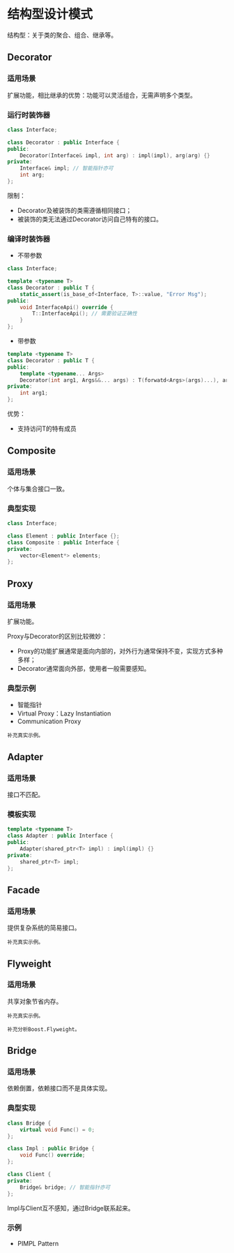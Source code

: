 # 结构型设计模式

结构型：关于类的聚合、组合、继承等。

## Decorator

### 适用场景

扩展功能，相比继承的优势：功能可以灵活组合，无需声明多个类型。

### 运行时装饰器

```cpp
class Interface;

class Decorator : public Interface {
public:
    Decorator(Interface& impl, int arg) : impl(impl), arg(arg) {}    
private:
    Interface& impl; // 智能指针亦可
    int arg;
};
```

限制：

- Decorator及被装饰的类需遵循相同接口；
- 被装饰的类无法通过Decorator访问自己特有的接口。

### 编译时装饰器

- 不带参数

```cpp
class Interface;

template <typename T>
class Decorator : public T {
    static_assert(is_base_of<Interface, T>::value, "Error Msg");
public:
    void InterfaceApi() override {
        T::InterfaceApi(); // 需要验证正确性
    }
};
```

- 带参数

```cpp
template <typename T>
class Decorator : public T {
public:
    template <typename... Args>
    Decorator(int arg1, Args&&... args) : T(forwatd<Args>(args)...), arg1(arg1) {}
private:
    int arg1;
};
```

优势：

- 支持访问T的特有成员

## Composite

### 适用场景

个体与集合接口一致。

### 典型实现

```cpp
class Interface;

class Element : public Interface {};
class Composite : public Interface {
private:
    vector<Element*> elements;
};
```

## Proxy

### 适用场景

扩展功能。

Proxy与Decorator的区别比较微妙：

- Proxy的功能扩展通常是面向内部的，对外行为通常保持不变，实现方式多种多样；
- Decorator通常面向外部，使用者一般需要感知。

### 典型示例

- 智能指针
- Virtual Proxy：Lazy Instantiation
- Communication Proxy

```{note}
补充真实示例。
```

## Adapter

### 适用场景

接口不匹配。

### 模板实现

```cpp
template <typename T>
class Adapter : public Interface {
public:
    Adapter(shared_ptr<T> impl) : impl(impl) {}
private:
    shared_ptr<T> impl;
};
```

## Facade

### 适用场景

提供复杂系统的简易接口。

```{note}
补充真实示例。
```

## Flyweight

### 适用场景

共享对象节省内存。

```{note}
补充真实示例。

补充分析Boost.Flyweight。
```

## Bridge

### 适用场景

依赖倒置，依赖接口而不是具体实现。

### 典型实现

```cpp
class Bridge {
    virtual void Func() = 0;
};

class Impl : public Bridge {
    void Func() override;
};

class Client {
private:
    Bridge& bridge; // 智能指针亦可
};
```

Impl与Client互不感知，通过Bridge联系起来。

### 示例

- PIMPL Pattern